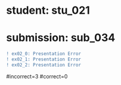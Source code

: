 # student: stu_021
# submission: sub_034

```diff
! ex02_0: Presentation Error
! ex02_1: Presentation Error
! ex02_2: Presentation Error
```
#incorrect=3
#correct=0
